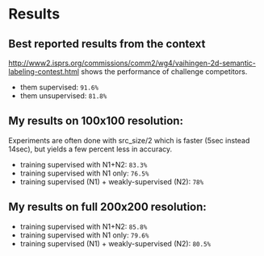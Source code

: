 # Results

## Best reported results from the context

<http://www2.isprs.org/commissions/comm2/wg4/vaihingen-2d-semantic-labeling-contest.html> shows the performance of challenge competitors.

* them supervised: `91.6%`
* them unsupervised: `81.8%`

## My results on 100x100 resolution:

Experiments are often done with src_size/2 which is faster (5sec instead 14sec), but yields a few percent less in accuracy.

* training supervised with N1+N2: `83.3%`
* training supervised with N1 only: `76.5%`
* training supervised (N1) + weakly-supervised (N2): `78%`

## My results on full 200x200 resolution:

* training supervised with N1+N2: `85.8%`
* training supervised with N1 only: `79.6%`
* training supervised (N1) + weakly-supervised (N2): `80.5%`
